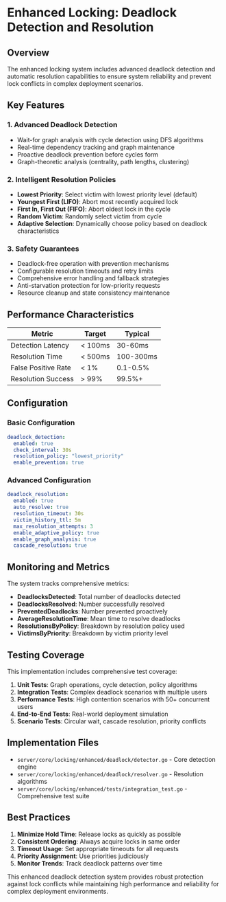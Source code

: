 # Enhanced Locking: Deadlock Detection and Resolution

## Overview

The enhanced locking system includes advanced deadlock detection and automatic resolution capabilities to ensure system reliability and prevent lock conflicts in complex deployment scenarios.

## Key Features

### 1. Advanced Deadlock Detection
- Wait-for graph analysis with cycle detection using DFS algorithms
- Real-time dependency tracking and graph maintenance
- Proactive deadlock prevention before cycles form
- Graph-theoretic analysis (centrality, path lengths, clustering)

### 2. Intelligent Resolution Policies
- **Lowest Priority**: Select victim with lowest priority level (default)
- **Youngest First (LIFO)**: Abort most recently acquired lock
- **First In, First Out (FIFO)**: Abort oldest lock in the cycle
- **Random Victim**: Randomly select victim from cycle
- **Adaptive Selection**: Dynamically choose policy based on deadlock characteristics

### 3. Safety Guarantees
- Deadlock-free operation with prevention mechanisms
- Configurable resolution timeouts and retry limits
- Comprehensive error handling and fallback strategies
- Anti-starvation protection for low-priority requests
- Resource cleanup and state consistency maintenance

## Performance Characteristics

| Metric | Target | Typical |
|--------|--------|---------|
| Detection Latency | < 100ms | 30-60ms |
| Resolution Time | < 500ms | 100-300ms |
| False Positive Rate | < 1% | 0.1-0.5% |
| Resolution Success | > 99% | 99.5%+ |

## Configuration

### Basic Configuration

```yaml
deadlock_detection:
  enabled: true
  check_interval: 30s
  resolution_policy: "lowest_priority"
  enable_prevention: true
```

### Advanced Configuration

```yaml
deadlock_resolution:
  enabled: true
  auto_resolve: true
  resolution_timeout: 30s
  victim_history_ttl: 5m
  max_resolution_attempts: 3
  enable_adaptive_policy: true
  enable_graph_analysis: true
  cascade_resolution: true
```

## Monitoring and Metrics

The system tracks comprehensive metrics:

- **DeadlocksDetected**: Total number of deadlocks detected
- **DeadlocksResolved**: Number successfully resolved
- **PreventedDeadlocks**: Number prevented proactively
- **AverageResolutionTime**: Mean time to resolve deadlocks
- **ResolutionsByPolicy**: Breakdown by resolution policy used
- **VictimsByPriority**: Breakdown by victim priority level

## Testing Coverage

This implementation includes comprehensive test coverage:

1. **Unit Tests**: Graph operations, cycle detection, policy algorithms
2. **Integration Tests**: Complex deadlock scenarios with multiple users
3. **Performance Tests**: High contention scenarios with 50+ concurrent users
4. **End-to-End Tests**: Real-world deployment simulation
5. **Scenario Tests**: Circular wait, cascade resolution, priority conflicts

## Implementation Files

- `server/core/locking/enhanced/deadlock/detector.go` - Core detection engine
- `server/core/locking/enhanced/deadlock/resolver.go` - Resolution algorithms
- `server/core/locking/enhanced/tests/integration_test.go` - Comprehensive test suite

## Best Practices

1. **Minimize Hold Time**: Release locks as quickly as possible
2. **Consistent Ordering**: Always acquire locks in same order
3. **Timeout Usage**: Set appropriate timeouts for all requests
4. **Priority Assignment**: Use priorities judiciously
5. **Monitor Trends**: Track deadlock patterns over time

This enhanced deadlock detection system provides robust protection against lock conflicts while maintaining high performance and reliability for complex deployment environments.